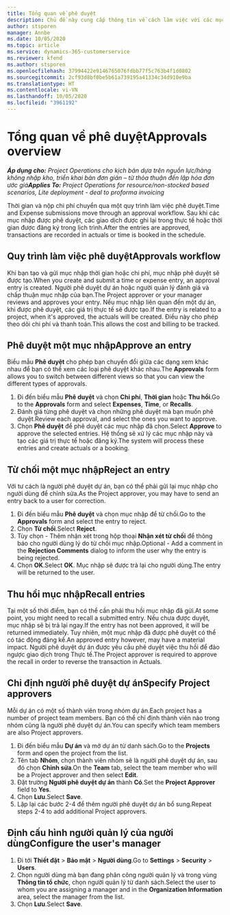 ```yaml
---
title: Tổng quan về phê duyệt
description: Chủ đề này cung cấp thông tin về cách làm việc với các mục phê duyệt trong Project Operations.
author: stsporen
manager: Annbe
ms.date: 10/05/2020
ms.topic: article
ms.service: dynamics-365-customerservice
ms.reviewer: kfend
ms.author: stsporen
ms.openlocfilehash: 37994422e9146765076fdbb77f5c763b4f1d0802
ms.sourcegitcommit: 2cf93d8bf0be5b61a739195a41334c34d910e9ba
ms.translationtype: HT
ms.contentlocale: vi-VN
ms.lasthandoff: 10/05/2020
ms.locfileid: "3961192"
---
```

# <a name="approvals-overview"></a><span data-ttu-id="615b2-103">Tổng quan về phê duyệt</span><span class="sxs-lookup"><span data-stu-id="615b2-103">Approvals overview</span></span>

<span data-ttu-id="615b2-104">_**Áp dụng cho:** Project Operations cho kịch bản dựa trên nguồn lực/hàng không nhập kho, triển khai bản đơn giản – từ thỏa thuận đến lập hóa đơn ước giá_</span><span class="sxs-lookup"><span data-stu-id="615b2-104">_**Applies To:** Project Operations for resource/non-stocked based scenarios, Lite deployment - deal to proforma invoicing_</span></span>

<span data-ttu-id="615b2-105">Thời gian và nộp chi phí chuyển qua một quy trình làm việc phê duyệt.</span><span class="sxs-lookup"><span data-stu-id="615b2-105">Time and Expense submissions move through an approval workflow.</span></span> <span data-ttu-id="615b2-106">Sau khi các mục nhập được phê duyệt, các giao dịch được ghi lại trong thực tế hoặc thời gian được đăng ký trong lịch trình.</span><span class="sxs-lookup"><span data-stu-id="615b2-106">After the entries are approved, transactions are recorded in actuals or time is booked in the schedule.</span></span>

## <a name="approvals-workflow"></a><span data-ttu-id="615b2-107">Quy trình làm việc phê duyệt</span><span class="sxs-lookup"><span data-stu-id="615b2-107">Approvals workflow</span></span>
<span data-ttu-id="615b2-108">Khi bạn tạo và gửi mục nhập thời gian hoặc chi phí, mục nhập phê duyệt sẽ được tạo.</span><span class="sxs-lookup"><span data-stu-id="615b2-108">When you create and submit a time or expense entry, an approval entry is created.</span></span> <span data-ttu-id="615b2-109">Người phê duyệt dự án hoặc người quản lý đánh giá và chấp thuận mục nhập của bạn.</span><span class="sxs-lookup"><span data-stu-id="615b2-109">The Project approver or your manager reviews and approves your entry.</span></span> <span data-ttu-id="615b2-110">Nếu mục nhập liên quan đến một dự án, khi được phê duyệt, các giá trị thực tế sẽ được tạo.</span><span class="sxs-lookup"><span data-stu-id="615b2-110">If the entry is related to a project, when it's approved, the actuals will be created.</span></span> <span data-ttu-id="615b2-111">Điều này cho phép theo dõi chi phí và thanh toán.</span><span class="sxs-lookup"><span data-stu-id="615b2-111">This allows the cost and billing to be tracked.</span></span> 

## <a name="approve-an-entry"></a><span data-ttu-id="615b2-112">Phê duyệt một mục nhập</span><span class="sxs-lookup"><span data-stu-id="615b2-112">Approve an entry</span></span>
<span data-ttu-id="615b2-113">Biểu mẫu **Phê duyệt** cho phép bạn chuyển đổi giữa các dạng xem khác nhau để bạn có thể xem các loại phê duyệt khác nhau.</span><span class="sxs-lookup"><span data-stu-id="615b2-113">The **Approvals** form allows you to switch between different views so that you can view the different types of approvals.</span></span>
  
1. <span data-ttu-id="615b2-114">Đi đến biểu mẫu **Phê duyệt** và chọn **Chi phí**, **Thời gian** hoặc **Thu hồi**.</span><span class="sxs-lookup"><span data-stu-id="615b2-114">Go to the **Approvals** form and select **Expenses**, **Time**, or **Recalls**.</span></span>
2. <span data-ttu-id="615b2-115">Đánh giá từng phê duyệt và chọn những phê duyệt mà bạn muốn phê duyệt.</span><span class="sxs-lookup"><span data-stu-id="615b2-115">Review each approval, and select the ones you want to approve.</span></span>
3. <span data-ttu-id="615b2-116">Chọn **Phê duyệt** để phê duyệt các mục nhập đã chọn.</span><span class="sxs-lookup"><span data-stu-id="615b2-116">Select **Approve** to approve the selected entries.</span></span>
<span data-ttu-id="615b2-117">Hệ thống sẽ xử lý các mục nhập này và tạo các giá trị thực tế hoặc đăng ký.</span><span class="sxs-lookup"><span data-stu-id="615b2-117">The system will process these entries and create actuals or a booking.</span></span>

## <a name="reject-an-entry"></a><span data-ttu-id="615b2-118">Từ chối một mục nhập</span><span class="sxs-lookup"><span data-stu-id="615b2-118">Reject an entry</span></span>
<span data-ttu-id="615b2-119">Với tư cách là người phê duyệt dự án, bạn có thể phải gửi lại mục nhập cho người dùng để chỉnh sửa.</span><span class="sxs-lookup"><span data-stu-id="615b2-119">As the Project approver, you may have to send an entry back to a user for correction.</span></span>
  
1. <span data-ttu-id="615b2-120">Đi đến biểu mẫu **Phê duyệt** và chọn mục nhập để từ chối.</span><span class="sxs-lookup"><span data-stu-id="615b2-120">Go to the **Approvals** form and select the entry to reject.</span></span> 
2. <span data-ttu-id="615b2-121">Chọn **Từ chối**.</span><span class="sxs-lookup"><span data-stu-id="615b2-121">Select **Reject**.</span></span>
3. <span data-ttu-id="615b2-122">Tùy chọn - Thêm nhận xét trong hộp thoại **Nhận xét từ chối** để thông báo cho người dùng lý do từ chối mục nhập.</span><span class="sxs-lookup"><span data-stu-id="615b2-122">Optional - Add a comment in the **Rejection Comments** dialog to inform the user why the entry is being rejected.</span></span>
4. <span data-ttu-id="615b2-123">Chọn **OK**.</span><span class="sxs-lookup"><span data-stu-id="615b2-123">Select **OK**.</span></span> <span data-ttu-id="615b2-124">Mục nhập sẽ được trả lại cho người dùng.</span><span class="sxs-lookup"><span data-stu-id="615b2-124">The entry will be returned to the user.</span></span>
  
## <a name="recall-entries"></a><span data-ttu-id="615b2-125">Thu hồi mục nhập</span><span class="sxs-lookup"><span data-stu-id="615b2-125">Recall entries</span></span>
<span data-ttu-id="615b2-126">Tại một số thời điểm, bạn có thể cần phải thu hồi mục nhập đã gửi.</span><span class="sxs-lookup"><span data-stu-id="615b2-126">At some point, you might need to recall a submitted entry.</span></span> <span data-ttu-id="615b2-127">Nếu chưa được duyệt, mục nhập sẽ bị trả lại ngay.</span><span class="sxs-lookup"><span data-stu-id="615b2-127">If the entry has not been approved, it will be returned immediately.</span></span> <span data-ttu-id="615b2-128">Tuy nhiên, một mục nhập đã được phê duyệt có thể có tác động đáng kể.</span><span class="sxs-lookup"><span data-stu-id="615b2-128">An approved entry however, may have a material impact.</span></span> <span data-ttu-id="615b2-129">Người phê duyệt dự án được yêu cầu phê duyệt việc thu hồi để đảo ngược giao dịch trong Thực tế.</span><span class="sxs-lookup"><span data-stu-id="615b2-129">The Project approver is required to approve the recall in order to reverse the transaction in Actuals.</span></span>

## <a name="specify-project-approvers"></a><span data-ttu-id="615b2-130">Chỉ định người phê duyệt dự án</span><span class="sxs-lookup"><span data-stu-id="615b2-130">Specify Project approvers</span></span>
<span data-ttu-id="615b2-131">Mỗi dự án có một số thành viên trong nhóm dự án.</span><span class="sxs-lookup"><span data-stu-id="615b2-131">Each project has a number of project team members.</span></span> <span data-ttu-id="615b2-132">Bạn có thể chỉ định thành viên nào trong nhóm cũng là người phê duyệt dự án.</span><span class="sxs-lookup"><span data-stu-id="615b2-132">You can specify which team members are also Project approvers.</span></span>

1. <span data-ttu-id="615b2-133">Đi đến biểu mẫu **Dự án** và mở dự án từ danh sách.</span><span class="sxs-lookup"><span data-stu-id="615b2-133">Go to the **Projects** form and open the project from the list.</span></span>
2. <span data-ttu-id="615b2-134">Tên tab **Nhóm**, chọn thành viên nhóm sẽ là người phê duyệt dự án, sau đó chọn **Chỉnh sửa**.</span><span class="sxs-lookup"><span data-stu-id="615b2-134">On the **Team** tab, select the team member who will be a Project approver and then select **Edit**.</span></span>
3. <span data-ttu-id="615b2-135">Đặt trường **Người phê duyệt dự án** thành **Có**.</span><span class="sxs-lookup"><span data-stu-id="615b2-135">Set the **Project Approver** field to **Yes**.</span></span>
4. <span data-ttu-id="615b2-136">Chọn **Lưu**.</span><span class="sxs-lookup"><span data-stu-id="615b2-136">Select **Save**.</span></span>
5. <span data-ttu-id="615b2-137">Lặp lại các bước 2-4 để thêm người phê duyệt dự án bổ sung.</span><span class="sxs-lookup"><span data-stu-id="615b2-137">Repeat steps 2-4 to add additional Project approvers.</span></span>

## <a name="configure-the-users-manager"></a><span data-ttu-id="615b2-138">Định cấu hình người quản lý của người dùng</span><span class="sxs-lookup"><span data-stu-id="615b2-138">Configure the user's manager</span></span>

1. <span data-ttu-id="615b2-139">Đi tới **Thiết đặt** > **Bảo mật** > **Người dùng**.</span><span class="sxs-lookup"><span data-stu-id="615b2-139">Go to **Settings** > **Security** > **Users**.</span></span>
2. <span data-ttu-id="615b2-140">Chọn người dùng mà bạn đang phân công người quản lý và trong vùng **Thông tin tổ chức**, chọn người quản lý từ danh sách.</span><span class="sxs-lookup"><span data-stu-id="615b2-140">Select the user to whom you are assigning a manager and in the **Organization Information** area, select the manager from the list.</span></span> 
3. <span data-ttu-id="615b2-141">Chọn **Lưu**.</span><span class="sxs-lookup"><span data-stu-id="615b2-141">Select **Save**.</span></span>


